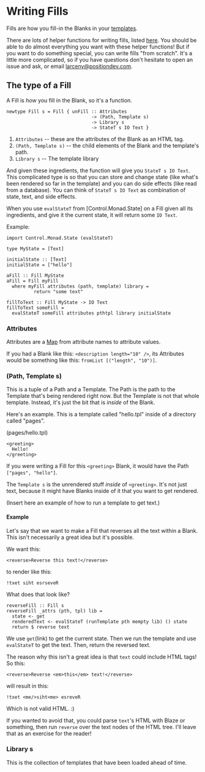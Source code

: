 # Writing Fills

Fills are how you fill-in the Blanks in your [templates](templates).

There are lots of helper functions for writing fills, listed
[here](here). You should be able to do almost everything you want with
these helper functions! But if you want to do something special, you
can write fills "from scratch". It's a little more complicated, so if
you have questions don't hesitate to open an issue and ask, or email
larceny@positiondev.com.

## The type of a Fill

A Fill is *how* you fill in the Blank, so it's a function.

```
newtype Fill s = Fill { unFill :: Attributes
                               -> (Path, Template s)
                               -> Library s
                               -> StateT s IO Text }
```

1. `Attributes` -- these are the attributes of the Blank as an HTML
tag.
2. `(Path, Template s)` -- the child elements of the Blank and
the template's path.
3. `Library s` -- The template library

And given these ingredients, the function will give you `StateT s IO
Text`. This complicated type is so that you can store and change state
(like what's been rendered so far in the template) and you can do side
effects (like read from a database). You can think of `StateT s IO
Text` as combination of state, text, and side effects.

When you use `evalStateT` from [Control.Monad.State] on a Fill given
all its ingredients, and give it the current state, it will return
some `IO Text`.

Example:

```
import Control.Monad.State (evalStateT)

type MyState = [Text]

initialState :: [Text]
initialState = ["hello"]

aFill :: Fill MyState
aFill = Fill myFill
  where myFill attributes (path, template) library =
          return "some text"

fillToText :: Fill MyState -> IO Text
fillToText someFill =
  evalStateT someFill attributes pthtpl library initialState
```

### Attributes

Attributes are a [Map](Data.Map) from attribute names to attribute
values.

If you had a Blank like this: `<description length="10" />`, its
Attributes would be something like this: `fromList [("length", "10")]`.

### (Path, Template s)

This is a tuple of a Path and a Template. The Path is the path to the
Template that's being rendered right now. But the Template is not that
whole template. Instead, it's just the bit that is *inside* of the
Blank.

Here's an example. This is a template called "hello.tpl" inside of a
directory called "pages".

(pages/hello.tpl)
```
<greeting>
  Hello!
</greeting>
```

If you were writing a Fill for this `<greeting>` Blank, it would have
the Path `["pages", "hello"]`.

The `Template s` is the unrendered stuff *inside* of
`<greeting>`. It's not just text, because it might have Blanks inside
of it that you want to get rendered.

(Insert here an example of how to run a template to get text.)

#### Example

Let's say that we want to make a Fill that reverses all the text
within a Blank.  This isn't necessarily a great idea but it's
possible.

We want this:

```
<reverse>Reverse this text!</reverse>
```

to render like this:

```
!txet siht esrseveR
```

What does that look like?

```
reverseFill :: Fill s
reverseFill _attrs (pth, tpl) lib =
  state <- get
  renderedText <- evalStateT (runTemplate pth mempty lib) () state
  return $ reverse text
```

We use `get`(link) to get the current state. Then we run the
template and use `evalStateT` to get the text. Then, return
the reversed text.

The reason why this isn't a great idea is that `text` could include
HTML tags! So this:

```
<reverse>Reverse <em>this</em> text!</reverse>
```

will result in this:

```
!txet <me/>siht<me> esreveR
```

Which is not valid HTML. :)

If you wanted to avoid that, you could parse `text`'s HTML with
Blaze or something, then run `reverse` over the text nodes of
the HTML tree. I'll leave that as an exercise for the reader!

### Library s

This is the collection of templates that have been loaded ahead of
time.

